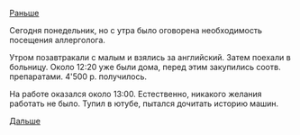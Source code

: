 [Раньше](2018.05.20.md)

Сегодня понедельник, но с утра было оговорена необходимость посещения аллерголога.

Утром позавтракали с малым и взялись за английский.
Затем поехали в больницу.
Около 12:20 уже были дома, перед этим закупились соотв. препаратами. 4'500 р. получилось.

На работе оказался около 13:00.
Естественно, никакого желания работать не было.
Тупил в ютубе, пытался дочитать историю машин.

[Дальше](2018.05.22.md)
